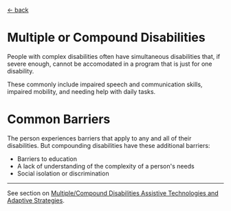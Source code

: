 [&larr; back](../index.md)

# Multiple or Compound Disabilities

People with complex disabilities often have simultaneous disabilities that, if severe enough, cannot be accomodated in a program that is just for one disability. 

These commonly include impaired speech and communication skills, impaired mobility, and needing help with daily tasks.

# Common Barriers
The person experiences barriers that apply to any and all of their disabilities. But compounding disabilities have these additional barriers:
* Barriers to education
* A lack of understanding of the complexity of a person's needs
* Social isolation or discrimination

---

See section on [Multiple/Compound Disabilities Assistive Technologies and Adaptive Strategies](/1-disabilities-challenges-and-assistive-technologies/c-assistive-technologies-and-adaptive-strategies/multiple-compound-disabilities.md).